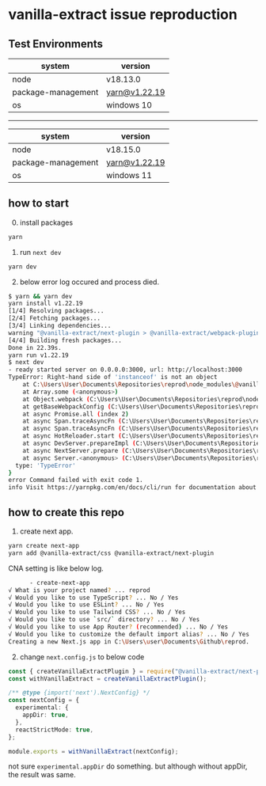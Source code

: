 # vanilla-extract issue reproduction

## Test Environments

| system             | version       |
| ------------------ | ------------- |
| node               | v18.13.0      |
| package-management | yarn@v1.22.19 |
| os                 | windows 10    |

---

| system             | version       |
| ------------------ | ------------- |
| node               | v18.15.0      |
| package-management | yarn@v1.22.19 |
| os                 | windows 11    |

## how to start

0. install packages

```bash
yarn
```

1. run `next dev`

```bash
yarn dev
```

2. below error log occured and process died.

```bash
$ yarn && yarn dev
yarn install v1.22.19
[1/4] Resolving packages...
[2/4] Fetching packages...
[3/4] Linking dependencies...
warning "@vanilla-extract/next-plugin > @vanilla-extract/webpack-plugin@2.2.0" has unmet peer dependency "webpack@^4.30.0 || ^5.20.2".
[4/4] Building fresh packages...
Done in 22.39s.
yarn run v1.22.19
$ next dev
- ready started server on 0.0.0.0:3000, url: http://localhost:3000
TypeError: Right-hand side of 'instanceof' is not an object
    at C:\Users\User\Documents\Repositories\reprod\node_modules\@vanilla-extract\next-plugin\dist\vanilla-extract-next-plugin.cjs.dev.js:109:47
    at Array.some (<anonymous>)
    at Object.webpack (C:\Users\User\Documents\Repositories\reprod\node_modules\@vanilla-extract\next-plugin\dist\vanilla-extract-next-plugin.cjs.dev.js:109:25)
    at getBaseWebpackConfig (C:\Users\User\Documents\Repositories\reprod\node_modules\next\dist\build\webpack-config.js:2147:32)
    at async Promise.all (index 2)
    at async Span.traceAsyncFn (C:\Users\User\Documents\Repositories\reprod\node_modules\next\dist\trace\trace.js:103:20)
    at async Span.traceAsyncFn (C:\Users\User\Documents\Repositories\reprod\node_modules\next\dist\trace\trace.js:103:20)
    at async HotReloader.start (C:\Users\User\Documents\Repositories\reprod\node_modules\next\dist\server\dev\hot-reloader.js:573:30)
    at async DevServer.prepareImpl (C:\Users\User\Documents\Repositories\reprod\node_modules\next\dist\server\dev\next-dev-server.js:685:9)
    at async NextServer.prepare (C:\Users\User\Documents\Repositories\reprod\node_modules\next\dist\server\next.js:165:13)
    at async Server.<anonymous> (C:\Users\User\Documents\Repositories\reprod\node_modules\next\dist\server\lib\render-server.js:136:17) {
  type: 'TypeError'
}
error Command failed with exit code 1.
info Visit https://yarnpkg.com/en/docs/cli/run for documentation about this command.
```

## how to create this repo

1. create next app.

```bash
yarn create next-app
yarn add @vanilla-extract/css @vanilla-extract/next-plugin
```

CNA setting is like below log.

```bash
      - create-next-app
√ What is your project named? ... reprod
√ Would you like to use TypeScript? ... No / Yes
√ Would you like to use ESLint? ... No / Yes
√ Would you like to use Tailwind CSS? ... No / Yes
√ Would you like to use `src/` directory? ... No / Yes
√ Would you like to use App Router? (recommended) ... No / Yes
√ Would you like to customize the default import alias? ... No / Yes
Creating a new Next.js app in C:\Users\user\Documents\Github\reprod.

```

2. change `next.config.js` to below code

```ts
const { createVanillaExtractPlugin } = require("@vanilla-extract/next-plugin");
const withVanillaExtract = createVanillaExtractPlugin();

/** @type {import('next').NextConfig} */
const nextConfig = {
  experimental: {
    appDir: true,
  },
  reactStrictMode: true,
};

module.exports = withVanillaExtract(nextConfig);
```

not sure `experimental.appDir` do something. but although without appDir, the result was same.
